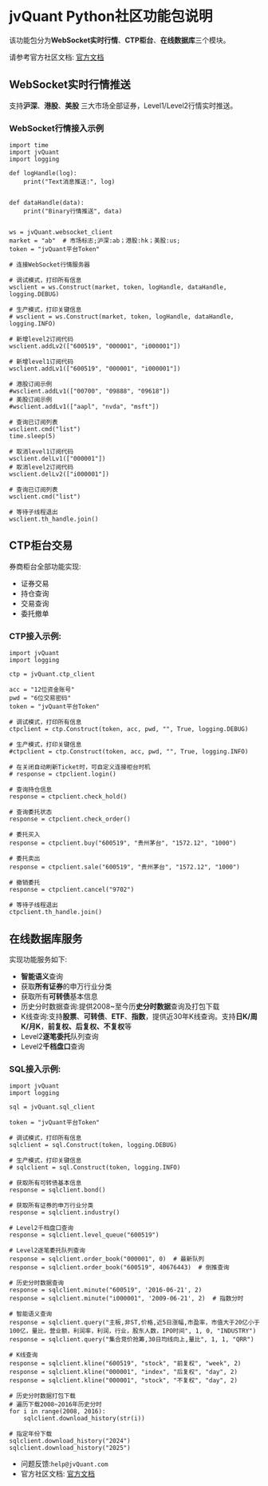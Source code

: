 # jvQuant Python社区功能包说明

该功能包分为**WebSocket实时行情**、**CTP柜台**、**在线数据库**三个模块。

请参考官方社区文档: [官方文档](http://jvquant.com/wiki)

## WebSocket实时行情推送

支持**沪深**、**港股**、**美股** 三大市场全部证券，Level1/Level2行情实时推送。

### WebSocket行情接入示例

```python3
import time
import jvQuant
import logging

def logHandle(log):
    print("Text消息推送:", log)


def dataHandle(data):
    print("Binary行情推送", data)

    
ws = jvQuant.websocket_client
market = "ab"  # 市场标志;沪深:ab；港股:hk；美股:us;
token = "jvQuant平台Token"

# 连接WebSocket行情服务器

# 调试模式，打印所有信息
wsclient = ws.Construct(market, token, logHandle, dataHandle, logging.DEBUG)

# 生产模式，打印关键信息
# wsclient = ws.Construct(market, token, logHandle, dataHandle, logging.INFO)

# 新增level2订阅代码
wsclient.addLv2(["600519", "000001", "i000001"])

# 新增level1订阅代码
wsclient.addLv1(["600519", "000001", "i000001"])

# 港股订阅示例
#wsclient.addLv1(["00700", "09888", "09618"])
# 美股订阅示例
#wsclient.addLv1(["aapl", "nvda", "msft"])

# 查询已订阅列表
wsclient.cmd("list")
time.sleep(5)

# 取消level1订阅代码
wsclient.delLv1(["000001"])
# 取消level2订阅代码
wsclient.delLv2(["i000001"])

# 查询已订阅列表
wsclient.cmd("list")

# 等待子线程退出
wsclient.th_handle.join()
```

## CTP柜台交易

券商柜台全部功能实现:

- 证券交易
- 持仓查询
- 交易查询
- 委托撤单

### CTP接入示例:

```python3
import jvQuant
import logging

ctp = jvQuant.ctp_client

acc = "12位资金账号"
pwd = "6位交易密码"
token = "jvQuant平台Token"

# 调试模式，打印所有信息
ctpclient = ctp.Construct(token, acc, pwd, "", True, logging.DEBUG)

# 生产模式，打印关键信息
#ctpclient = ctp.Construct(token, acc, pwd, "", True, logging.INFO)

# 在关闭自动刷新Ticket时，可自定义连接柜台时机
# response = ctpclient.login()

# 查询持仓信息
response = ctpclient.check_hold()

# 查询委托状态
response = ctpclient.check_order()

# 委托买入
response = ctpclient.buy("600519", "贵州茅台", "1572.12", "1000")

# 委托卖出
response = ctpclient.sale("600519", "贵州茅台", "1572.12", "1000")

# 撤销委托
response = ctpclient.cancel("9702")

# 等待子线程退出
ctpclient.th_handle.join()
```

## 在线数据库服务

实现功能服务如下:

- **智能语义**查询
- 获取**所有证券**的申万行业分类
- 获取所有**可转债**基本信息
- 历史分时数据查询:提供2008~至今历**史分时数据**查询及打包下载
- K线查询:支持**股票**、**可转债**、**ETF**、**指数**，提供近30年K线查询。支持**日K/周K/月K**，**前复权、后复权、不复权**等
- Level2**逐笔委托**队列查询
- Level2**千档盘口**查询

### SQL接入示例:

```python3
import jvQuant
import logging

sql = jvQuant.sql_client

token = "jvQuant平台Token"

# 调试模式，打印所有信息
sqlclient = sql.Construct(token, logging.DEBUG)

# 生产模式，打印关键信息
# sqlclient = sql.Construct(token, logging.INFO)

# 获取所有可转债基本信息
response = sqlclient.bond()

# 获取所有证券的申万行业分类
response = sqlclient.industry()

# Level2千档盘口查询
response = sqlclient.level_queue("600519")

# Level2逐笔委托队列查询
response = sqlclient.order_book("000001", 0)  # 最新队列
response = sqlclient.order_book("600519", 40676443)  # 倒推查询

# 历史分时数据查询
response = sqlclient.minute("600519", '2016-06-21', 2)
response = sqlclient.minute("i000001", '2009-06-21', 2)  # 指数分时

# 智能语义查询
response = sqlclient.query("主板,非ST,价格,近5日涨幅,市盈率，市值大于20亿小于100亿，量比，营业额，利润率，利润，行业，股东人数，IPO时间", 1, 0, "INDUSTRY")
response = sqlclient.query("集合竞价抢筹,30日均线向上,量比", 1, 1, "QRR")

# K线查询
response = sqlclient.kline("600519", "stock", "前复权", "week", 2)
response = sqlclient.kline("000001", "index", "后复权", "day", 2)
response = sqlclient.kline("000001", "stock", "不复权", "day", 2)

# 历史分时数据打包下载
# 遍历下载2008~2016年历史分时
for i in range(2008, 2016):
    sqlclient.download_history(str(i))

# 指定年份下载
sqlclient.download_history("2024")
sqlclient.download_history("2025")

```


- 问题反馈:`help@jvQuant.com`
- 官方社区文档: [官方文档](http://jvquant.com/wiki)
